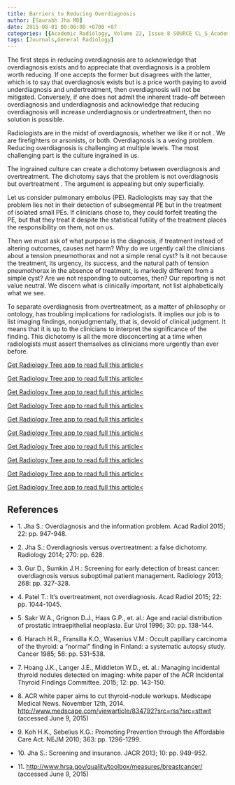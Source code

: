 ```yaml
---
title: Barriers to Reducing Overdiagnosis
author: [Saurabh Jha MD]
date: 2015-08-01 00:00:00 +0700 +07
categories: [{Academic Radiology, Volume 22, Issue 8 SOURCE CL_S_AcademicRadiologyVolume22Issue8 1}]
tags: [Journals,General Radiology]
---
```

The first steps in reducing overdiagnosis are to acknowledge that overdiagnosis exists and to appreciate that overdiagnosis is a problem worth reducing. If one accepts the former but disagrees with the latter, which is to say that overdiagnosis exists but is a price worth paying to avoid underdiagnosis and undertreatment, then overdiagnosis will not be mitigated. Conversely, if one does not admit the inherent trade-off between overdiagnosis and underdiagnosis and acknowledge that reducing overdiagnosis will increase underdiagnosis or undertreatment, then no solution is possible.

Radiologists are in the midst of overdiagnosis, whether we like it or not . We are firefighters or arsonists, or both. Overdiagnosis is a vexing problem. Reducing overdiagnosis is challenging at multiple levels. The most challenging part is the culture ingrained in us.

The ingrained culture can create a dichotomy between overdiagnosis and overtreatment. The dichotomy says that the problem is not overdiagnosis but overtreatment . The argument is appealing but only superficially.

Let us consider pulmonary embolus (PE). Radiologists may say that the problem lies not in their detection of subsegmental PE but in the treatment of isolated small PEs. If clinicians chose to, they could forfeit treating the PE, but that they treat it despite the statistical futility of the treatment places the responsibility on them, not on us.

Then we must ask of what purpose is the diagnosis, if treatment instead of altering outcomes, causes net harm? Why do we urgently call the clinicians about a tension pneumothorax and not a simple renal cyst? Is it not because the treatment, its urgency, its success, and the natural path of tension pneumothorax in the absence of treatment, is markedly different from a simple cyst? Are we not responding to outcomes, then? Our reporting is not value neutral. We discern what is clinically important, not list alphabetically what we see.

To separate overdiagnosis from overtreatment, as a matter of philosophy or ontology, has troubling implications for radiologists. It implies our job is to list imaging findings, nonjudgmentally, that is, devoid of clinical judgment. It means that it is up to the clinicians to interpret the significance of the finding. This dichotomy is all the more disconcerting at a time when radiologists must assert themselves as clinicians more urgently than ever before.

[Get Radiology Tree app to read full this article<](https://clinicalpub.com/app)

[Get Radiology Tree app to read full this article<](https://clinicalpub.com/app)

[Get Radiology Tree app to read full this article<](https://clinicalpub.com/app)

[Get Radiology Tree app to read full this article<](https://clinicalpub.com/app)

[Get Radiology Tree app to read full this article<](https://clinicalpub.com/app)

[Get Radiology Tree app to read full this article<](https://clinicalpub.com/app)

[Get Radiology Tree app to read full this article<](https://clinicalpub.com/app)

[Get Radiology Tree app to read full this article<](https://clinicalpub.com/app)

[Get Radiology Tree app to read full this article<](https://clinicalpub.com/app)

[Get Radiology Tree app to read full this article<](https://clinicalpub.com/app)

## References

- 1\. Jha S.: Overdiagnosis and the information problem. Acad Radiol 2015; 22: pp. 947-948.


- 2\. Jha S.: Overdiagnosis versus overtreatment: a false dichotomy. Radiology 2014; 270: pp. 628.


- 3\. Gur D., Sumkin J.H.: Screening for early detection of breast cancer: overdiagnosis versus suboptimal patient management. Radiology 2013; 268: pp. 327-328.


- 4\. Patel T.: It’s overtreatment, not overdiagnosis. Acad Radiol 2015; 22: pp. 1044-1045.


- 5\. Sakr W.A., Grignon D.J., Haas G.P., et. al.: Age and racial distribution of prostatic intraepithelial neoplasia. Eur Urol 1996; 30: pp. 138-144.


- 6\. Harach H.R., Fransilla K.O., Wasenius V.M.: Occult papillary carcinoma of the thyroid: a “normal” finding in Finland: a systematic autopsy study. Cancer 1985; 56: pp. 531-538.


- 7\. Hoang J.K., Langer J.E., Middleton W.D., et. al.: Managing incidental thyroid nodules detected on imaging: white paper of the ACR Incidental Thyroid Findings Committee. 2015; 12: pp. 143-150.


- 8\.  ACR white paper aims to cut thyroid-nodule workups. Medscape Medical News. November 12th, 2014.  http://www.medscape.com/viewarticle/834792?src=rss?src=sttwit  (accessed June 9, 2015)


- 9\. Koh H.K., Sebelius K.G.: Promoting Prevention through the Affordable Care Act. NEJM 2010; 363: pp. 1296-1299.


- 10\. Jha S.: Screening and insurance. JACR 2013; 10: pp. 949-952.


- 11\.  http://www.hrsa.gov/quality/toolbox/measures/breastcancer/  (accessed June 9, 2015)